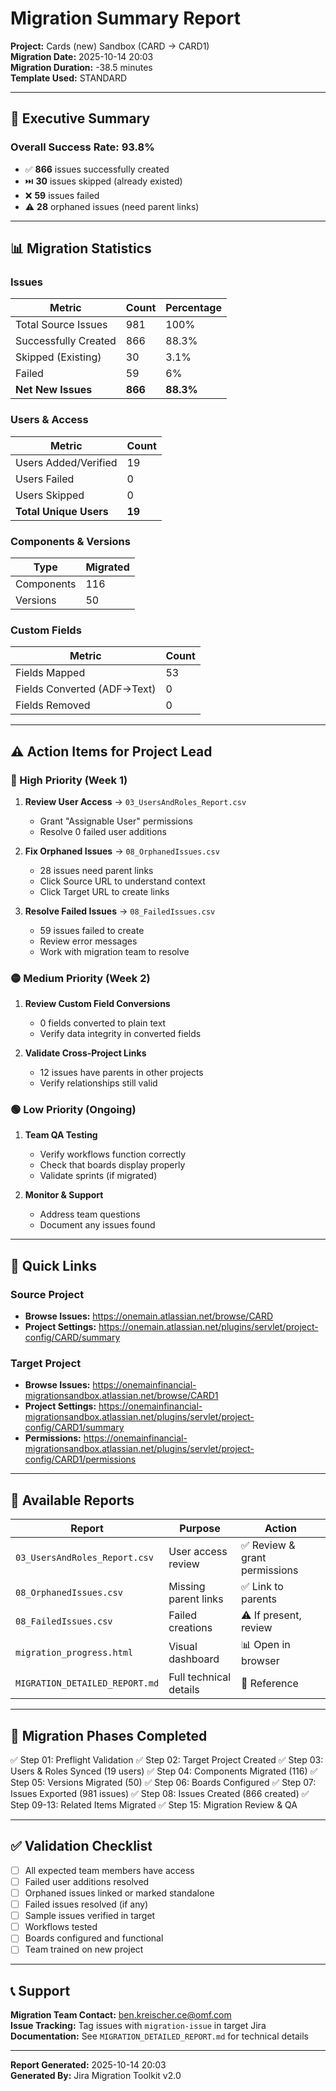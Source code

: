 # Migration Summary Report

**Project:** Cards (new) Sandbox (CARD → CARD1)  
**Migration Date:** 2025-10-14 20:03  
**Migration Duration:** -38.5 minutes  
**Template Used:** STANDARD

---

## 🎯 Executive Summary

### Overall Success Rate: **93.8%**

- ✅ **866** issues successfully created
- ⏭️ **30** issues skipped (already existed)
- ❌ **59** issues failed
- ⚠️ **28** orphaned issues (need parent links)

---

## 📊 Migration Statistics

### Issues
| Metric | Count | Percentage |
|--------|-------|------------|
| Total Source Issues | 981 | 100% |
| Successfully Created | 866 | 88.3% |
| Skipped (Existing) | 30 | 3.1% |
| Failed | 59 | 6% |
| **Net New Issues** | **866** | **88.3%** |

### Users & Access
| Metric | Count |
|--------|-------|
| Users Added/Verified | 19 |
| Users Failed | 0 |
| Users Skipped | 0 |
| **Total Unique Users** | **19** |

### Components & Versions
| Type | Migrated |
|------|----------|
| Components | 116 |
| Versions | 50 |

### Custom Fields
| Metric | Count |
|--------|-------|
| Fields Mapped | 53 |
| Fields Converted (ADF→Text) | 0 |
| Fields Removed | 0 |

---

## ⚠️ Action Items for Project Lead

### 🔴 High Priority (Week 1)
1. **Review User Access** → `03_UsersAndRoles_Report.csv`
   - Grant "Assignable User" permissions
   - Resolve 0 failed user additions

2. **Fix Orphaned Issues** → `08_OrphanedIssues.csv`
   - 28 issues need parent links
   - Click Source URL to understand context
   - Click Target URL to create links

3. **Resolve Failed Issues** → `08_FailedIssues.csv`
   - 59 issues failed to create
   - Review error messages
   - Work with migration team to resolve

### 🟡 Medium Priority (Week 2)
1. **Review Custom Field Conversions**
   - 0 fields converted to plain text
   - Verify data integrity in converted fields

2. **Validate Cross-Project Links**
   - 12 issues have parents in other projects
   - Verify relationships still valid

### 🟢 Low Priority (Ongoing)
1. **Team QA Testing**
   - Verify workflows function correctly
   - Check that boards display properly
   - Validate sprints (if migrated)

2. **Monitor & Support**
   - Address team questions
   - Document any issues found

---

## 🔗 Quick Links

### Source Project
- **Browse Issues:** https://onemain.atlassian.net/browse/CARD
- **Project Settings:** https://onemain.atlassian.net/plugins/servlet/project-config/CARD/summary

### Target Project
- **Browse Issues:** https://onemainfinancial-migrationsandbox.atlassian.net/browse/CARD1
- **Project Settings:** https://onemainfinancial-migrationsandbox.atlassian.net/plugins/servlet/project-config/CARD1/summary
- **Permissions:** https://onemainfinancial-migrationsandbox.atlassian.net/plugins/servlet/project-config/CARD1/permissions

---

## 📁 Available Reports

| Report | Purpose | Action |
|--------|---------|--------|
| `03_UsersAndRoles_Report.csv` | User access review | ✅ Review & grant permissions |
| `08_OrphanedIssues.csv` | Missing parent links | ✅ Link to parents |
| `08_FailedIssues.csv` | Failed creations | ⚠️ If present, review |
| `migration_progress.html` | Visual dashboard | 📊 Open in browser |
| `MIGRATION_DETAILED_REPORT.md` | Full technical details | 📖 Reference |

---

## 🎯 Migration Phases Completed

✅ Step 01: Preflight Validation
✅ Step 02: Target Project Created
✅ Step 03: Users & Roles Synced (19 users)
✅ Step 04: Components Migrated (116)
✅ Step 05: Versions Migrated (50)
✅ Step 06: Boards Configured
✅ Step 07: Issues Exported (981 issues)
✅ Step 08: Issues Created (866 created)
✅ Step 09-13: Related Items Migrated
✅ Step 15: Migration Review & QA

---

## ✅ Validation Checklist

- [ ] All expected team members have access
- [ ] Failed user additions resolved
- [ ] Orphaned issues linked or marked standalone
- [ ] Failed issues resolved (if any)
- [ ] Sample issues verified in target
- [ ] Workflows tested
- [ ] Boards configured and functional
- [ ] Team trained on new project

---

## 📞 Support

**Migration Team Contact:** ben.kreischer.ce@omf.com  
**Issue Tracking:** Tag issues with `migration-issue` in target Jira  
**Documentation:** See `MIGRATION_DETAILED_REPORT.md` for technical details

---

**Report Generated:** 2025-10-14 20:03  
**Generated By:** Jira Migration Toolkit v2.0


